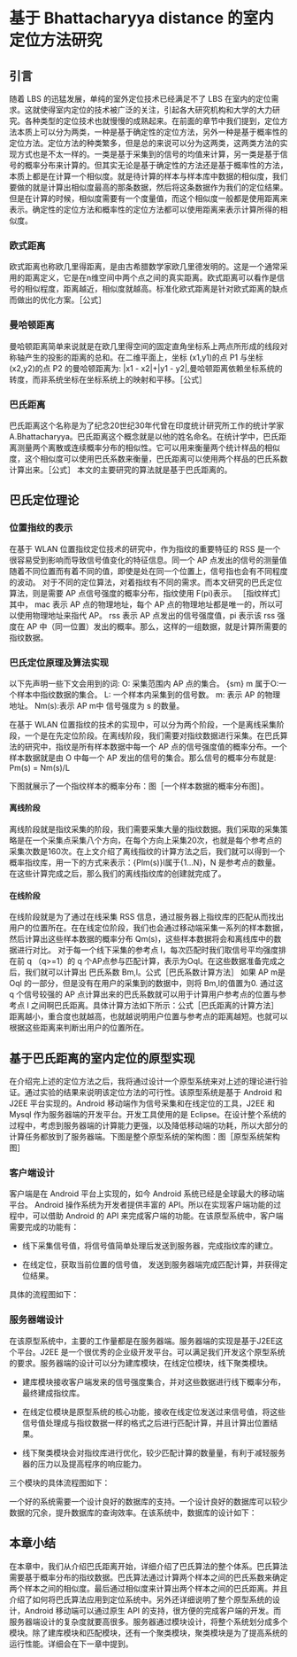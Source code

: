 # 基于 Bhattacharyya distance 的室内定位方法研究

## 引言
随着 LBS 的迅猛发展，单纯的室外定位技术已经满足不了 LBS 在室内的定位需求。这就使得室内定位的技术被广泛的关注，引起各大研究机构和大学的大力研究。各种类型的定位技术也就慢慢的成熟起来。在前面的章节中我们提到，定位方法本质上可以分为两类，一种是基于确定性的定位方法，另外一种是基于概率性的定位方法。定位方法的种类繁多，但是总的来说可以分为这两类，这两类方法的实现方式也是不太一样的。一类是基于采集到的信号的均值来计算，另一类是基于信号的概率分布来计算的。但其实无论是基于确定性的方法还是基于概率性的方法，本质上都是在计算一个相似度。就是待计算的样本与样本库中数据的相似度，我们要做的就是计算出相似度最高的那条数据，然后将这条数据作为我们的定位结果。但是在计算的时候，相似度需要有一个度量值，而这个相似度一般都是使用距离来表示。确定性的定位方法和概率性的定位方法都可以使用距离来表示计算所得的相似度。

### 欧式距离
欧式距离也称欧几里得距离，是由古希腊数学家欧几里德发明的。这是一个通常采用的距离定义，它是在n维空间中两个点之间的真实距离。欧式距离可以看作是信号的相似程度，距离越近，相似度就越高。标准化欧式距离是针对欧式距离的缺点而做出的优化方案。［公式］


### 曼哈顿距离
曼哈顿距离简单来说就是在欧几里得空间的固定直角坐标系上两点所形成的线段对称轴产生的投影的距离的总和。在二维平面上，坐标 (x1,y1)的点 P1 与坐标 (x2,y2)的点 P2 的曼哈顿距离为: |x1 - x2|+|y1 - y2|,曼哈顿距离依赖坐标系统的转度，而非系统坐标在坐标系统上的映射和平移。［公式］

### 巴氏距离
巴氏距离这个名称是为了纪念20世纪30年代曾在印度统计研究所工作的统计学家A.Bhattacharyya。巴氏距离这个概念就是以他的姓名命名。在统计学中，巴氏距离测量两个离散或连续概率分布的相似性。它可以用来衡量两个统计样品的相似度，这个相似度可以使用巴氏系数来衡量，巴氏距离可以使用两个样品的巴氏系数计算出来。［公式］
本文的主要研究的算法就是基于巴氏距离的。

## 巴氏定位理论

### 位置指纹的表示
在基于 WLAN 位置指纹定位技术的研究中，作为指纹的重要特征的 RSS 是一个很容易受到影响而导致信号值变化的特征信息。同一个 AP 点发出的信号的测量值随着不同位置而有着不同的值，即使是处在同一个位置上，信号指也会有不同程度的波动。
对于不同的定位算法，对着指纹有不同的需求。而本文研究的巴氏定位算法，则是需要 AP 点信号强度的概率分布，指纹使用 F(pi)表示。
［指纹样式］
其中， mac 表示 AP 点的物理地址，每个 AP 点的物理地址都是唯一的，所以可以使用物理地址来指代 AP。 rss 表示 AP 点发出的信号强度值，pi 表示该 rss 强度在 AP 中（同一位置）发出的概率。那么，这样的一组数据，就是计算所需要的指纹数据。

### 巴氏定位原理及算法实现
以下先声明一些下文会用到的词:
O: 采集范围内 AP 点的集合。
{sm} m 属于O:一个样本中指纹数据的集合。
L: 一个样本内采集到的信号数。
m: 表示 AP 的物理地址。
Nm(s):表示 AP m中 信号强度为 s 的数量。 

在基于 WLAN 位置指纹的技术的实现中，可以分为两个阶段，一个是离线采集阶段，一个是在先定位阶段。在离线阶段，我们需要对指纹数据进行采集。在巴氏算法的研究中，指纹是所有样本数据中每一个 AP 点的信号强度值的概率分布。一个样本数据就是由 O 中每一个 AP 发出的信号的集合。那么信号的概率分布就是: Pm(s) = Nm(s)/L

下图就展示了一个指纹样本的概率分布：图［一个样本数据的概率分布图］。

#### 离线阶段
离线阶段就是指纹采集的阶段，我们需要采集大量的指纹数据。我们采取的采集策略是在一个采集点采集八个方向，在每个方向上采集20次，也就是每个参考点的采集次数是160次。在上文介绍了离线指纹的计算方法之后，我们就可以得到一个概率指纹库，用一下的方式来表示：{Plm(s)}l属于{1...N}，N 是参考点的数量。在这些计算完成之后，那么我们的离线指纹库的创建就完成了。

#### 在线阶段
在线阶段就是为了通过在线采集 RSS 信息，通过服务器上指纹库的匹配从而找出用户的位置所在。在在线定位阶段，我们也会通过移动端采集一系列的样本数据，然后计算出这些样本数据的概率分布 Qm(s)，这些样本数据将会和离线库中的数据进行对比。
对于每一个线下采集的参考点 l，每次匹配时我们取信号平均强度排在前 q （q>=1）的 q 个AP点参与匹配计算，表示为Oql。在这些数据准备完成之后，我们就可以计算出 巴氏系数 Bm,l。公式［巴氏系数计算方法］
如果 AP m是 Oql 的一部分，但是没有在用户的采集到的数据中，则将 Bm,l的值置为0.
通过这 q 个信号较强的 AP 点计算出来的巴氏系数就可以用于计算用户参考点的位置与参考点 l 之间啊巴氏距离。具体计算方法如下所示：公式［巴氏距离的计算方法］
距离越小，重合度也就越高，也就越说明用户位置与参考点的距离越短。也就可以根据这些距离来判断出用户的位置所在。


## 基于巴氏距离的室内定位的原型实现
在介绍完上述的定位方法之后，我将通过设计一个原型系统来对上述的理论进行验证。通过实验的结果来说明该定位方法的可行性。该原型系统是基于 Android 和 J2EE 平台实现的。Android 移动端作为信号采集和在线定位的工具，J2EE 和 Mysql 作为服务器端的开发平台。开发工具使用的是 Eclipse。在设计整个系统的过程中，考虑到服务器端的计算能力更强，以及降低移动端的功耗，所以大部分的计算任务都放到了服务器端。下图是整个原型系统的架构图：图［原型系统架构图］

### 客户端设计
客户端是在 Android 平台上实现的，如今 Android 系统已经是全球最大的移动端平台。 Android 操作系统为开发者提供丰富的 API。所以在实现客户端功能的过程中，可以借助 Android 的 API 来完成客户端的功能。在该原型系统中，客户端需要完成的功能有：

- 线下采集信号值，将信号值简单处理后发送到服务器，完成指纹库的建立。

- 在线定位，获取当前位置的信号值， 发送到服务器端完成匹配计算，并获得定位结果。


具体的流程图如下：

### 服务器端设计
在该原型系统中，主要的工作量都是在服务器端。服务器端的实现是基于J2EE这个平台。J2EE 是一个很优秀的企业级开发平台。可以满足我们开发这个原型系统的要求。服务器端的设计可以分为建库模块，在线定位模块，线下聚类模块。

- 建库模块接收客户端发来的信号强度集合，并对这些数据进行线下概率分布，最终建成指纹库。

- 在线定位模块是原型系统的核心功能，接收在线定位发送过来信号值，将这些信号值处理成与指纹数据一样的格式之后进行匹配计算，并且计算出位置结果。

- 线下聚类模块会对指纹库进行优化，较少匹配计算的数量量，有利于减轻服务器的压力以及提高程序的响应能力。

三个模块的具体流程图如下：


一个好的系统需要一个设计良好的数据库的支持。一个设计良好的数据库可以较少数据的冗余，提升数据库的查询效率。在该系统中，数据库的设计如下：


## 本章小结
在本章中，我们从介绍巴氏距离开始，详细介绍了巴氏算法的整个体系。巴氏算法需要基于概率分布的指纹数据。巴氏算法通过计算两个样本之间的巴氏系数来确定两个样本之间的相似度。最后通过相似度来计算出两个样本之间的巴氏距离。并且介绍了如何将巴氏算法应用到定位系统中。另外还详细说明了整个原型系统的设计，Android 移动端可以通过原生 API 的支持，很方便的完成客户端的开发。而服务器端设计的复杂度就要高很多。服务器通过模块设计，将整个系统划分成多个模块。除了建库模块和匹配模块，还有一个聚类模块，聚类模块是为了提高系统的运行性能。详细会在下一章中提到。